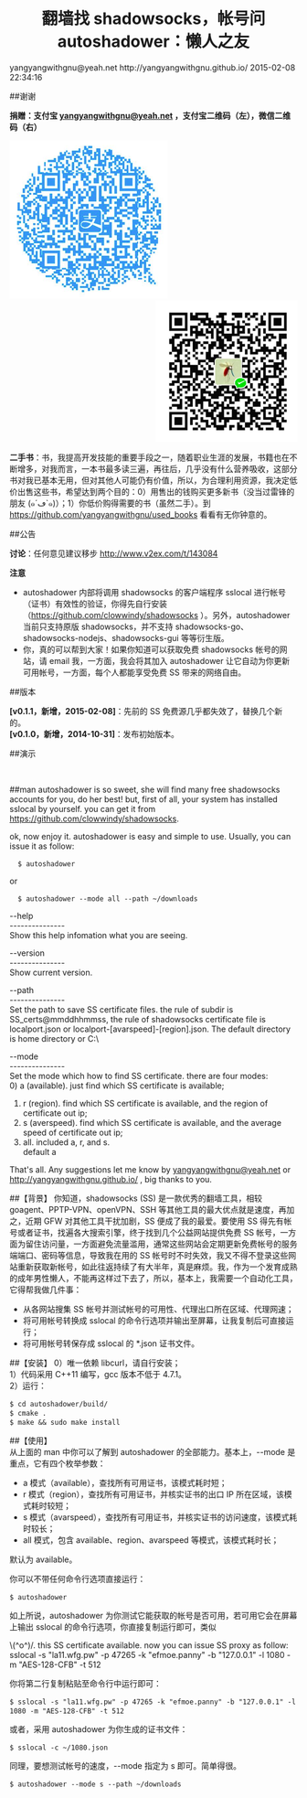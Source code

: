 <h1 align="center">翻墙找 shadowsocks，帐号问 autoshadower：懒人之友</h1>
yangyangwithgnu@yeah.net  
http://yangyangwithgnu.github.io/  
2015-02-08 22:34:16


##谢谢

**捐赠：支付宝 yangyangwithgnu@yeah.net ，支付宝二维码（左），微信二维码（右）**
<div align="left">
<img src="https://raw.githubusercontent.com/yangyangwithgnu/yangyangwithgnu.github.io/master/pics/alipay_donate_qr.png" alt=""/>
</div>
<div align="right">
<img src="https://raw.githubusercontent.com/yangyangwithgnu/yangyangwithgnu.github.io/master/pics/wechat_donate_qr.png" alt=""/><br>
</div>

**二手书**：书，我提高开发技能的重要手段之一，随着职业生涯的发展，书籍也在不断增多，对我而言，一本书最多读三遍，再往后，几乎没有什么营养吸收，这部分书对我已基本无用，但对其他人可能仍有价值，所以，为合理利用资源，我决定低价出售这些书，希望达到两个目的：0）用售出的钱购买更多新书（没当过雷锋的朋友 (๑´ڡ`๑)）；1）你低价购得需要的书（虽然二手）。到 https://github.com/yangyangwithgnu/used_books 看看有无你钟意的。


##公告

**讨论**：任何意见建议移步 http://www.v2ex.com/t/143084

**注意**  

+ autoshadower 内部将调用 shadowsocks 的客户端程序 sslocal 进行帐号（证书）有效性的验证，你得先自行安装（https://github.com/clowwindy/shadowsocks ）。另外，autoshadower 当前只支持原版 shadowsocks，并不支持 shadowsocks-go、shadowsocks-nodejs、shadowsocks-gui 等等衍生版。
+ 你，真的可以帮到大家！如果你知道可以获取免费 shadowsocks 帐号的网站，请 email 我，一方面，我会将其加入 autoshadower 让它自动为你更新可用帐号，一方面，每个人都能享受免费 SS 带来的网络自由。


##版本

**[v0.1.1，新增，2015-02-08]**：先前的 SS 免费源几乎都失效了，替换几个新的。  
**[v0.1.0，新增，2014-10-31]**：发布初始版本。


##演示  

<div align="center">
<img src="https://github.com/yangyangwithgnu/autoshadower/raw/master/pics/running.gif" alt=""/><br />
</div>



##man
autoshadower is so sweet, she will find many free shadowsocks accounts for you, do her best! but, first of all, your system has installed sslocal by yourself. you can get it from https://github.com/clowwindy/shadowsocks. 

ok, now enjoy it. autoshadower is easy and simple to use. Usually, you can issue it as follow: 

```
  $ autoshadower
```
or

```
  $ autoshadower --mode all --path ~/downloads
```

--help  
\---------------  
Show this help infomation what you are seeing. 

--version  
\---------------  
Show current version. 

--path  
\---------------  
Set the path to save SS certificate files. the rule of subdir is SS_certs@mmddhhmmss, the rule of shadowsocks certificate file is localport.json or localport-[avarspeed]-[region].json. 
The default directory is home directory or C:\ 

--mode  
\---------------  
Set the mode which how to find SS certificate. there are four modes:   
  0) a (available). just find which SS certificate is available;  
  1) r (region). find which SS certificate is available, and the region of certificate out ip;  
  2) s (averspeed). find which SS certificate is available, and the average speed of certificate out ip;  
  3) all. included a, r, and s.   
default a

That's all. Any suggestions let me know by yangyangwithgnu@yeah.net or http://yangyangwithgnu.github.io/ , big thanks to you.


##【背景】
你知道，shadowsocks (SS) 是一款优秀的翻墙工具，相较 goagent、PPTP-VPN、openVPN、SSH 等其他工具的最大优点就是速度，再加之，近期 GFW 对其他工具干扰加剧，SS 便成了我的最爱。要使用 SS 得先有帐号或者证书，找遍各大搜索引擎，终于找到几个公益网站提供免费 SS 帐号，一方面为留住访问量，一方面避免流量滥用，通常这些网站会定期更新免费帐号的服务端端口、密码等信息，导致我在用的 SS 帐号时不时失效，我又不得不登录这些网站重新获取新帐号，如此往返持续了有大半年，真是麻烦。我，作为一个发育成熟的成年男性懒人，不能再这样过下去了，所以，基本上，我需要一个自动化工具，它得帮我做几件事：

* 从各网站搜集 SS 帐号并测试帐号的可用性、代理出口所在区域、代理网速；
* 将可用帐号转换成 sslocal 的命令行选项并输出至屏幕，让我复制后可直接运行；
* 将可用帐号转保存成 sslocal 的 \*.json 证书文件。

##【安装】
0）唯一依赖 libcurl，请自行安装；  
1）代码采用 C++11 编写，gcc 版本不低于 4.7.1。  
2）运行：  

```
$ cd autoshadower/build/
$ cmake .
$ make && sudo make install
```

##【使用】  
从上面的 man 中你可以了解到 autoshadower 的全部能力。基本上，--mode 是重点，它有四个枚举参数：

* a 模式（available），查找所有可用证书，该模式耗时短；
* r 模式（region），查找所有可用证书，并核实证书的出口 IP 所在区域，该模式耗时较短；
* s 模式（avarspeed），查找所有可用证书，并核实证书的访问速度，该模式耗时较长；
* all 模式，包含 available、region、avarspeed 等模式，该模式耗时长；  

默认为 available。

你可以不带任何命令行选项直接运行：

```
$ autoshadower
```
如上所说，autoshadower 为你测试它能获取的帐号是否可用，若可用它会在屏幕上输出 sslocal 的命令行选项，你直接复制运行即可，类似

>
\\(\^o\^)/. this SS certificate available. now you can issue SS proxy as follow:  
  sslocal -s "la11.wfg.pw" -p 47265 -k "efmoe.panny" -b "127.0.0.1" -l 1080 -m "AES-128-CFB" -t 512
>

你将第二行复制粘贴至命令行中运行即可：

```
$ sslocal -s "la11.wfg.pw" -p 47265 -k "efmoe.panny" -b "127.0.0.1" -l 1080 -m "AES-128-CFB" -t 512
```
或者，采用 autoshadower 为你生成的证书文件：

```
$ sslocal -c ~/1080.json
```

同理，要想测试帐号的速度，--mode 指定为 s 即可。简单得很。

```
$ autoshadower --mode s --path ~/downloads
```
